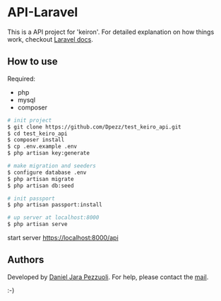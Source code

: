 # API-Laravel

This is a API project for 'keiron'.
For detailed explanation on how things work, checkout [Laravel docs](https://laravel.com/docs/).

## How to use

Required:

-   php
-   mysql
-   composer

```bash
# init project
$ git clone https://github.com/Dpezz/test_keiro_api.git
$ cd test_keiro_api
$ composer install
$ cp .env.example .env
$ php artisan key:generate

# make migration and seeders
$ configure database .env
$ php artisan migrate
$ php artisan db:seed

# init passport
$ php artisan passport:install

# up server at localhost:8000
$ php artisan serve

```

start server [https://localhost:8000/api](https://localhost:8000/api)

## Authors

Developed by [Daniel Jara Pezzuoli](http://dpezz.me).
For help, please contact the [mail](mailto:jara.pezzuoli@gmail.com).

:-)
